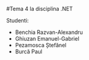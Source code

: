 #Tema 4 la disciplina .NET

Studenti:
- Benchia Razvan-Alexandru 
- Ghiuzan Emanuel-Gabriel 
- Pezamosca Ștefănel 
- Burcă Paul
